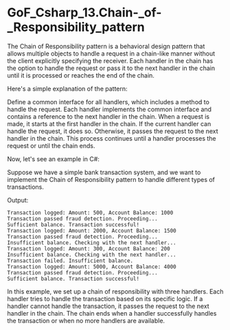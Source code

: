 # GoF_Csharp_13.Chain-_of-_Responsibility_pattern

The Chain of Responsibility pattern is a behavioral design pattern that allows multiple objects to handle a request in a chain-like manner without 
the client explicitly specifying the receiver. Each handler in the chain has the option to handle the request or pass it to the next handler in the chain 
until it is processed or reaches the end of the chain.

Here's a simple explanation of the pattern:

Define a common interface for all handlers, which includes a method to handle the request.
Each handler implements the common interface and contains a reference to the next handler in the chain.
When a request is made, it starts at the first handler in the chain. If the current handler can handle the request, it does so. Otherwise, 
it passes the request to the next handler in the chain.
This process continues until a handler processes the request or until the chain ends.

Now, let's see an example in C#:

Suppose we have a simple bank transaction system, and we want to implement the Chain of Responsibility pattern to handle different types of transactions.

Output:

```
Transaction logged: Amount: 500, Account Balance: 1000
Transaction passed fraud detection. Proceeding...
Sufficient balance. Transaction successful!
Transaction logged: Amount: 2000, Account Balance: 1500
Transaction passed fraud detection. Proceeding...
Insufficient balance. Checking with the next handler...
Transaction logged: Amount: 300, Account Balance: 200
Insufficient balance. Checking with the next handler...
Transaction failed. Insufficient balance.
Transaction logged: Amount: 5000, Account Balance: 4000
Transaction passed fraud detection. Proceeding...
Sufficient balance. Transaction successful!
```

In this example, we set up a chain of responsibility with three handlers. Each handler tries to handle the transaction based on its specific logic. If a handler cannot handle the transaction, it passes the request to the next handler in the chain. The chain ends when a handler successfully handles the transaction or when no more handlers are available.

